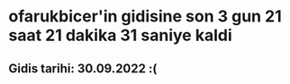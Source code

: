 # ofarukbicer'in gidisine son 3 gun 21 saat 21 dakika 31 saniye kaldi

## Gidis tarihi: 30.09.2022 :(
